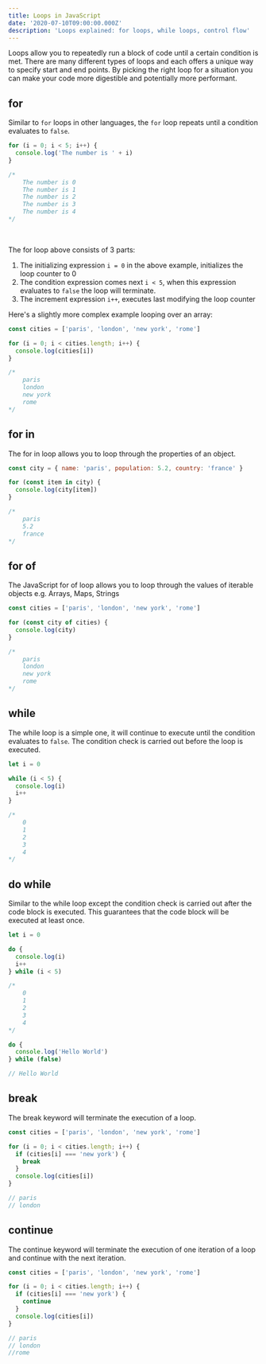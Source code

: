 ```yaml
---
title: Loops in JavaScript
date: '2020-07-10T09:00:00.000Z'
description: 'Loops explained: for loops, while loops, control flow'
---
```


Loops allow you to repeatedly run a block of code until a certain condition is met. There are many different types of loops and each offers a unique way to specify start and end points. By picking the right loop for a situation you can make your code more digestible and potentially more performant.

## for

Similar to `for` loops in other languages, the `for` loop repeats until a condition evaluates to `false`.

```javascript
for (i = 0; i < 5; i++) {
  console.log('The number is ' + i)
}

/* 
    The number is 0
    The number is 1
    The number is 2
    The number is 3
    The number is 4
*/
```

<br/>

The for loop above consists of 3 parts:

1. The initializing expression `i = 0` in the above example, initializes the loop counter to 0
2. The condition expression comes next `i < 5`, when this expression evaluates to `false` the loop will terminate.
3. The increment expression `i++`, executes last modifying the loop counter

Here's a slightly more complex example looping over an array:

```javascript
const cities = ['paris', 'london', 'new york', 'rome']

for (i = 0; i < cities.length; i++) {
  console.log(cities[i])
}

/* 
    paris
    london
    new york
    rome
*/
```

## for in

The for in loop allows you to loop through the properties of an object.

```javascript
const city = { name: 'paris', population: 5.2, country: 'france' }

for (const item in city) {
  console.log(city[item])
}

/*
    paris
    5.2
    france
*/
```

## for of

The JavaScript for of loop allows you to loop through the values of iterable objects e.g. Arrays, Maps, Strings

```javascript
const cities = ['paris', 'london', 'new york', 'rome']

for (const city of cities) {
  console.log(city)
}

/*
    paris
    london
    new york
    rome
*/
```

## while

The while loop is a simple one, it will continue to execute until the condition evaluates to `false`. The condition check is carried out before the loop is executed.

```javascript
let i = 0

while (i < 5) {
  console.log(i)
  i++
}

/*
    0
    1
    2
    3
    4
*/
```

## do while

Similar to the while loop except the condition check is carried out after the code block is executed. This guarantees that the code block will be executed at least once.

```javascript
let i = 0

do {
  console.log(i)
  i++
} while (i < 5)

/*
    0
    1
    2
    3
    4
*/

do {
  console.log('Hello World')
} while (false)

// Hello World
```

## break

The break keyword will terminate the execution of a loop.

```javascript
const cities = ['paris', 'london', 'new york', 'rome']

for (i = 0; i < cities.length; i++) {
  if (cities[i] === 'new york') {
    break
  }
  console.log(cities[i])
}

// paris
// london
```

## continue

The continue keyword will terminate the execution of one iteration of a loop and continue with the next iteration.

```javascript
const cities = ['paris', 'london', 'new york', 'rome']

for (i = 0; i < cities.length; i++) {
  if (cities[i] === 'new york') {
    continue
  }
  console.log(cities[i])
}

// paris
// london
//rome
```

<br/>
